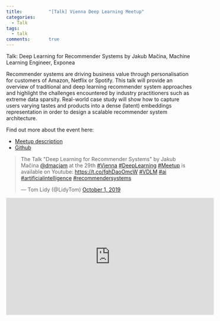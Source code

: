 ```yaml
---
title:      	"[Talk] Vienna Deep Learning Meetup"
categories:
  - Talk
tags:
  - talk
comments:       true
---
```

Talk: Deep Learning for Recommender Systems by Jakub Mačina, Machine Learning Engineer, Exponea
<!--more-->

Recommender systems are driving business value through personalisation for customers of Amazon, Netflix or Spotify. This talk will provide an overview of traditional and deep learning recommender system approaches and highlight the challenges encountered by industry practitioners such as extreme data sparsity. Real-world case study will show how to capture users varying tastes and products into a dense (latent) embeddings representation in order to design a scalable recommender system architecture.


Find out more about the event here:

- [Meetup description](https://www.meetup.com/Vienna-Deep-Learning-Meetup/events/264243783/)
- [Github](https://github.com/vdlm/meetups)

<blockquote class="twitter-tweet"><p lang="en" dir="ltr">The Talk &quot;Deep Learning for Recommender Systems&quot; by Jakub Mačina <a href="https://twitter.com/dmacjam?ref_src=twsrc%5Etfw">@dmacjam</a> at the 29th <a href="https://twitter.com/hashtag/Vienna?src=hash&amp;ref_src=twsrc%5Etfw">#Vienna</a> <a href="https://twitter.com/hashtag/DeepLearning?src=hash&amp;ref_src=twsrc%5Etfw">#DeepLearning</a> <a href="https://twitter.com/hashtag/Meetup?src=hash&amp;ref_src=twsrc%5Etfw">#Meetup</a> is available on Youtube: <a href="https://t.co/fqhDaoOmcW">https://t.co/fqhDaoOmcW</a> <a href="https://twitter.com/hashtag/VDLM?src=hash&amp;ref_src=twsrc%5Etfw">#VDLM</a> <a href="https://twitter.com/hashtag/ai?src=hash&amp;ref_src=twsrc%5Etfw">#ai</a> <a href="https://twitter.com/hashtag/artificialintelligence?src=hash&amp;ref_src=twsrc%5Etfw">#artificialintelligence</a> <a href="https://twitter.com/hashtag/recommendersystems?src=hash&amp;ref_src=twsrc%5Etfw">#recommendersystems</a></p>&mdash; Tom Lidy (@LidyTom) <a href="https://twitter.com/LidyTom/status/1178943472201588737?ref_src=twsrc%5Etfw">October 1, 2019</a></blockquote> <script async src="https://platform.twitter.com/widgets.js" charset="utf-8"></script>

<iframe class="center" width="560" height="315" src="https://www.youtube.com/embed/mTG-AZnhV10" frameborder="0" allow="accelerometer; autoplay; clipboard-write; encrypted-media; gyroscope; picture-in-picture" allowfullscreen></iframe>
